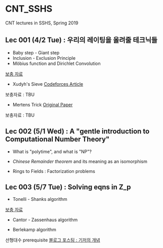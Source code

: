 # CNT_SSHS
CNT lectures in SSHS, Spring 2019

## Lec 001 (4/2 Tue) : 우리의 레이팅을 올려줄 테크닉들

- Baby step - Giant step
- Inclusion - Exclusion Principle
- Möbius function and Dirichlet Convolution 

[보충 자료](lec001/lec001_note1.pdf)

- Xudyh's Sieve [Codeforces Article](https://codeforces.com/blog/entry/54150)

보충자료 : TBU

- Mertens Trick [Original Paper](https://projecteuclid.org/euclid.em/1047565447)

보충자료 : TBU

## Lec 002 (5/1 Wed) : A "gentle introduction to Computational Number Theory"

- What is "polytime", and what is "NP"?

- _Chinese Remainder theorem_ and its meaning as an isomorphism

- Rings to Fields : Factorization problems

## Lec 003 (5/7 Tue) : Solving eqns in Z_p

- Tonelli - Shanks algorithm

[보충 자료](https://rkm0959.tistory.com/20)

- Cantor - Zassenhaus algorithm

- Berlekamp algorithm

선형대수 prerequisite [블로그 포스팅 : 기저의 개념](http://blog.naver.com/gdpresent/220594151975)
